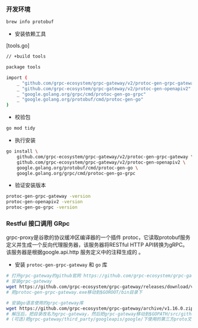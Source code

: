 
### 开发环境

```bash
brew info protobuf
```

* 安装依赖工具

[tools.go]
```bash
// +build tools

package tools

import (
	_ "github.com/grpc-ecosystem/grpc-gateway/v2/protoc-gen-grpc-gateway"
	_ "github.com/grpc-ecosystem/grpc-gateway/v2/protoc-gen-openapiv2"
	_ "google.golang.org/grpc/cmd/protoc-gen-go-grpc"
	_ "google.golang.org/protobuf/cmd/protoc-gen-go"
)
```

* 校验包

```bash
go mod tidy
```

* 执行安装

```bash
go install \
    github.com/grpc-ecosystem/grpc-gateway/v2/protoc-gen-grpc-gateway \
    github.com/grpc-ecosystem/grpc-gateway/v2/protoc-gen-openapiv2 \
    google.golang.org/protobuf/cmd/protoc-gen-go \
    google.golang.org/grpc/cmd/protoc-gen-go-grpc
```

* 验证安装版本

```bash
protoc-gen-grpc-gateway -version
protoc-gen-openapiv2 -version
protoc-gen-go-grpc -version
```

### Restful 接口调用 GRpc

grpc-proxy是谷歌的协议缓冲区编译器的一个插件 protoc，它读取protobuf服务定义并生成一个反向代理服务器，该服务器将RESTful HTTP API转换为gRPC。该服务器是根据google.api.http 服务定义中的注释生成的 。

* 安装 `protoc-gen-grpc-gateway` 和 `go` 库

```bash
# 打开grpc-gateway的github官网 https://github.com/grpc-ecosystem/grpc-gateway/releases/tag/v1.16.0，下载系统对应版本
# 安装grpc-gateway
wget https://github.com/grpc-ecosystem/grpc-gateway/releases/download/v1.16.0/protoc-gen-grpc-gateway-v1.16.0-windows-x86_64.exe -O protoc-gen-grpc-gateway.exe
# 把protoc-gen-grpc-gateway.exe移动到$GOROOT/bin目录下

# 安装go语言使用的grpc-gateway库
wget https://github.com/grpc-ecosystem/grpc-gateway/archive/v1.16.0.zip
# 解压后，把目录改名为grpc-gateway，然后把grpc-gateway移动到$GOPATH/src/github.com/grpc-ecosystem/
# (可选)把grpc-gateway/third_party/googleapis/google/下使用的第三方proto文件复制到$GOROOT/bin/include/google/目录下，主要为了让protoc使用默认路径就可以使用第三方proto文件，如果不复制，需要-I参数来指定目录
```